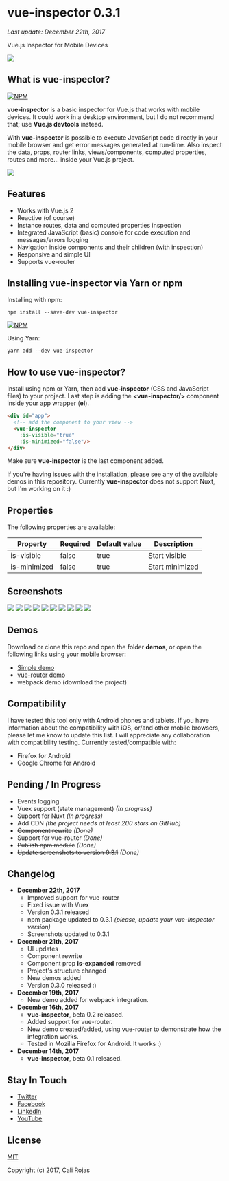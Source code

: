 # vue-inspector 0.3.1
_Last update: December 22th, 2017_

Vue.js Inspector for Mobile Devices

![](/images/header.png)

## What is vue-inspector?
[![NPM](https://nodei.co/npm/vue-inspector.png?compact=true)](https://npmjs.org/package/vue-inspector)

**vue-inspector** is a basic inspector for Vue.js that works with mobile devices. It could work in a desktop environment, but I do not recommend that; use **Vue.js devtools** instead.

With **vue-inspector** is possible to execute JavaScript code directly in your mobile browser and get error messages generated at run-time. Also inspect the data, props, router links, views/components, computed properties, routes and more... inside your Vue.js project.

![](/images/screenshots/desktop/vue-inspector-01.png)


## Features
- Works with Vue.js 2
- Reactive (of course)
- Instance routes, data and computed properties inspection
- Integrated JavaScript (basic) console for code execution and messages/errors logging
- Navigation inside components and their children (with inspection)
- Responsive and simple UI
- Supports vue-router

## Installing vue-inspector via Yarn or npm
Installing with npm:

```shell
npm install --save-dev vue-inspector
```

[![NPM](https://nodei.co/npm/vue-inspector.png?mini=true)](https://npmjs.org/package/vue-inspector)

Using Yarn:
```shell
yarn add --dev vue-inspector
```

## How to use vue-inspector?
Install using npm or Yarn, then add **vue-inspector** (CSS and JavaScript files) to your project. Last step is adding the **&lt;vue-inspector/&gt;** component inside your app wrapper (**el**).

```html
<div id="app">
  <!-- add the component to your view -->
  <vue-inspector
    :is-visible="true"
    :is-minimized="false"/>
</div>
```
Make sure **vue-inspector** is the last component added.

If you're having issues with the installation, please see any of the available demos in this repository. Currently **vue-inspector** does not support Nuxt, but I'm working on it :)


## Properties
The following properties are available:

|Property|Required|Default value|Description|
|--------|--------|-------------|-----------|
|is-visible|false|true|Start visible|
|is-minimized|false|true|Start minimized|

## Screenshots
![](/images/screenshots/mobile/simple/vue-inspector-01.png)
![](/images/screenshots/mobile/simple/vue-inspector-02.png)
![](/images/screenshots/mobile/simple/vue-inspector-03.png)
![](/images/screenshots/mobile/simple/vue-inspector-04.png)
![](/images/screenshots/mobile/simple/vue-inspector-05.png)
![](/images/screenshots/mobile/router/vue-inspector-router-00.png)
![](/images/screenshots/mobile/router/vue-inspector-router-01.png)
![](/images/screenshots/mobile/router/vue-inspector-router-02.png)
![](/images/screenshots/mobile/router/vue-inspector-router-03.png)
![](/images/screenshots/mobile/router/vue-inspector-router-04.png)

## Demos
Download or clone this repo and open the folder **demos**, or open the following links using your mobile browser:
- [Simple demo](http://calirojas1.000webhostapp.com/vue-inspector/demos/simple)
- [vue-router demo](http://calirojas1.000webhostapp.com/vue-inspector/demos/vue-router)
- webpack demo (download the project)

## Compatibility
I have tested this tool only with Android phones and tablets. If you have information about the compatibility with iOS, or/and other mobile browsers, please let me know to update this list. I will appreciate any collaboration with compatibility testing. Currently tested/compatible with:

- Firefox for Android
- Google Chrome for Android

## Pending / In Progress
- Events logging
- Vuex support (state management) _(In progress)_
- Support for Nuxt _(In progress)_
- Add CDN _(the project needs at least 200 stars on GitHub)_
- ~~Component rewrite~~ _(Done)_
- ~~Support for vue-router~~ _(Done)_
- ~~Publish npm module~~ _(Done)_
- ~~Update screenshots to version 0.3.1~~ _(Done)_

## Changelog
- **December 22th, 2017**
  - Improved support for vue-router
  - Fixed issue with Vuex
  - Version 0.3.1 released
  - npm package updated to 0.3.1 _(please, update your vue-inspector version)_
  - Screenshots updated to 0.3.1
- **December 21th, 2017**
  - UI updates
  - Component rewrite
  - Component prop **is-expanded** removed
  - Project's structure changed
  - New demos added
  - Version 0.3.0 released :)
- **December 19th, 2017**
  - New demo added for webpack integration.
- **December 16th, 2017**
    - **vue-inspector**, beta 0.2 released.
    - Added support for vue-router.
    - New demo created/added, using vue-router to demonstrate how the integration works.
    - Tested in Mozilla Firefox for Android. It works :)
- **December 14th, 2017**
  - **vue-inspector**, beta 0.1 released.

## Stay In Touch

- [Twitter](https://twitter.com/calirojas506)
- [Facebook](https://www.facebook.com/calirojas506)
- [LinkedIn](https://www.linkedin.com/in/cali-rojas-17403334/)
- [YouTube](https://youtube.com/calirojas506)


## License
[MIT](http://opensource.org/licenses/MIT)


Copyright (c) 2017, Cali Rojas